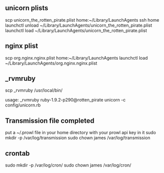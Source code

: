## unicorn plists
scp unicorn_the_rotten_pirate.plist home:~/Library/LaunchAgents
ssh home
launchctl unload ~/Library/LaunchAgents/unicorn_the_rotten_pirate.plist
launchctl load ~/Library/LaunchAgents/unicorn_the_rotten_pirate.plist

## nginx plist
scp org.nginx.nginx.plist home:~/Library/LaunchAgents
launchctl load ~/Library/LaunchAgents/org.nginx.nginx.plist


## _rvmruby

scp _rvmruby /usr/local/bin/

usage: 
_rvmruby ruby-1.9.2-p290@rotten_pirate unicorn -c config/unicorn.rb

## Transmission file completed

put a ~/.prowl file in your home directory with your prowl api key in it
sudo mkdir -p /var/log/transmission
sudo chown james /var/log/transmission

## crontab

sudo mkdir -p /var/log/cron/
sudo chown james /var/log/cron/